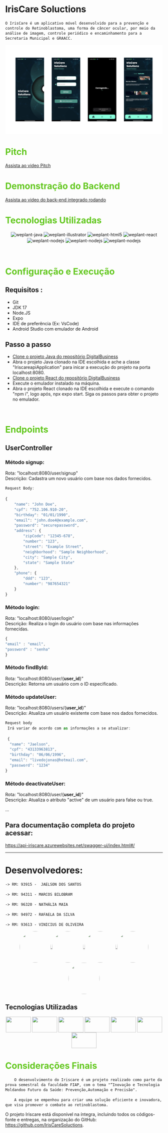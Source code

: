 # IrisCare Soluctions

    O IrisCare é um aplicativo móvel desenvolvido para a prevenção e controle do Retinoblastoma, uma forma de câncer ocular, por meio da análise de imagem, controle periódico e encaminhamento para a Secretaria Municipal e GRAACC.


<img align="center" src="https://github.com/IrisCareSoluctions/HybridMobile/blob/main/assets/evidencia4.png" />

<br/>

# <span style="color: #63C71F;">Pitch</span>

[Assista ao video Pitch]( )

# <span style="color: #63C71F;">Demonstração do Backend</span>

[Assista ao video do back-end integrado rodando](https://www.youtube.com/watch?v=T-gVGc_Rwao)


# <span style="color: #63C71F;">Tecnologias Utilizadas</span>

          
<div align="center">
    <img align="center" alt="weplant-java" height="40" width="12%" src="https://cdn.jsdelivr.net/gh/devicons/devicon/icons/java/java-original-wordmark.svg" />
    <img align="center" alt="weplant-illustrator" height="40" width="12%" src="https://cdn.jsdelivr.net/gh/devicons/devicon/icons/spring/spring-original-wordmark.svg" />
    <img align="center" alt="weplant-html5" height="40" width="12%" src="https://cdn.jsdelivr.net/gh/devicons/devicon/icons/postgresql/postgresql-original.svg" />
    <img align="center" alt="weplant-react" height="40" width="12%" src="https://cdn.jsdelivr.net/gh/devicons/devicon/icons/react/react-original-wordmark.svg" />
    <img align="center" alt="weplant-nodejs" height="40" width="12%" src="https://cdn.jsdelivr.net/gh/devicons/devicon/icons/python/python-original-wordmark.svg" />
    <img align="center" alt="weplant-nodejs" height="40" width="12%" src="https://cdn.jsdelivr.net/gh/devicons/devicon/icons/csharp/csharp-original.svg" />
    <img align="center" alt="weplant-nodejs" height="40" width="12%" src="https://cdn.jsdelivr.net/gh/devicons/devicon/icons/azure/azure-original.svg" />
          
          

</div>

<br/>

<br/>

# <span style="color: #63C71F;">Configuração e Execução </span>

## Requisitos : 

- Git
- JDK 17
- Node.JS
- Expo
- IDE de preferência (Ex: VsCode)
- Android Studio com emulador de Android

## Passo a passo

- [Clone o projeto Java do repositório DigitalBusiness](https://github.com/IrisCareSoluctions/DigitalBusiness)
- Abra o projeto Java clonado na IDE escolhida e ache a classe "IriscareapiApplication" para inicar a execução do projeto na porta localhost:8080.
- [Clone o projeto React do repositório DigitalBusiness](https://github.com/IrisCareSoluctions/HybridMobile)
- Execute o emulador instalado na máquina.
- Abra o projeto React clonado na IDE escolhida e execute o comando "npm i", logo após, npx expo start. Siga os passos para obter o projeto no emulador.


<br/>

# <span style="color: #63C71F;">Endpoints </span>

## UserController

### Método signup:
Rota: "localhost:8080/user/signup" <br>
Descrição: Cadastra um novo usuário com base nos dados fornecidos.

```js
Request Body:

{
    "name": "John Doe",
    "cpf": "752.106.910-20",
    "birthday": "01/01/1990",
    "email": "john.doe4@example.com",
    "password": "securepassword",
    "address": {
        "zipCode": "12345-678",
        "number": "123",
        "street": "Example Street",
        "neighborhood": "Sample Neighborhood",
        "city": "Sample City",
        "state": "Sample State"
    },
    "phone": {
        "ddd": "123",
        "number": "987654321"
    }
}


```

### Método login:
Rota: "localhost:8080/user/login" <br>
Descrição: Realiza o login do usuário com base nas informações fornecidas.

``` js
{
"email" : "email",
"password" : "senha"
}
```

### Método findById:
Rota: "localhost:8080/user/{**user_id**}" <br>
Descrição: Retorna um usuário com o ID especificado.

### Método updateUser:
Rota: "localhost:8080/users/{**user_id**}" <br>
Descrição: Atualiza um usuário existente com base nos dados fornecidos.

```js
Request body
 Irá variar de acordo com as informações a se atualizar: 
 
 {
  "name": "Jaelson",
  "cpf": "43133963813",
  "birthday": "06/06/1996",
  "email": "livedojonas@hotmail.com",
  "password": "1234"
}


```

### Método deactivateUser:
Rota: "localhost:8080/user/{**user_id**}" <br>
Descrição: Atualiza o atributo "active" de um usuário para false ou true.

...

## Para documentação completa do projeto acessar:    
  https://api-iriscare.azurewebsites.net/swagger-ui/index.html#/

---
# Desenvolvedores:

    -> RM: 93915 -  JAELSON DOS SANTOS

    -> RM: 94311 - MARCOS BILOBRAM

    -> RM: 96320 - NATHÁLIA MAIA

    -> RM: 94972 - RAFAELA DA SILVA

    -> RM: 93613 - VINICIUS DE OLIVEIRA



<div align="center"> 
    <a href="https://github.com/JaelsonJonas">
        <img align="center" height="100" width="100" style="border-radius: 50%;" src="https://avatars.githubusercontent.com/u/101295166?v=4" />
    </a>
    <a href="https://github.com/marcosbilobram">
        <img align="center" height="100" width="100" style="border-radius: 50%;" src="https://avatars.githubusercontent.com/u/92834827?v=4" />
    </a>
    <a href="https://github.com/natmaia">
        <img align="center" height="100" width="100" style="border-radius: 50%;" src="https://avatars.githubusercontent.com/u/105464103?s=96&v=4" />
    </a>
    <a href="https://github.com/gsrafaela">
        <img align="center" height="100" width="100" style="border-radius: 50%;" src="https://avatars.githubusercontent.com/u/99452621?v=4" />
    </a>
    <a href="https://github.com/ViniOlr">
        <img align="center" height="100" width="100" style="border-radius: 50%;" src="https://avatars.githubusercontent.com/u/81593244?v=4" />
    </a>
</div>

## Tecnologias Utilizadas 
          
<div align="center" > 
    <img  align="center" height="50" width="80" src="https://cdn.jsdelivr.net/gh/devicons/devicon/icons/oracle/oracle-original.svg" />    
    <img align="center" height="50" width="80" src="https://cdn.jsdelivr.net/gh/devicons/devicon/icons/spring/spring-original-wordmark.svg" />
    <img align="center" height="50" width="80" src="https://cdn.jsdelivr.net/gh/devicons/devicon/icons/nextjs/nextjs-original.svg" />
    <img align="center" height="50" width="80" src="https://cdn.jsdelivr.net/gh/devicons/devicon/icons/react/react-original.svg" />
    <img align="center" height="50" width="80" src="https://cdn.jsdelivr.net/gh/devicons/devicon/icons/javascript/javascript-plain.svg" />
    <img align="center" height="50" width="80" src="https://cdn.jsdelivr.net/gh/devicons/devicon/icons/python/python-original-wordmark.svg" />
    <img align="center" height="50" width="80" src="https://cdn.jsdelivr.net/gh/devicons/devicon/icons/azure/azure-original.svg" />
    

</div>



# <span style="color: #63C71F;">Considerações Finais</span>

        O desenvolvimento do Iriscare é um projeto realizado como parte da prova semestral da faculdade FIAP, com o tema "“Inovação e Tecnologia Moldandoo Futuro da Saúde: Prevenção,Automação e Precisão".

        A equipe se empenhou para criar uma solução eficiente e inovadora, que visa promover o combate ao retinoblastoma.
        

O projeto Iriscare está disponível na íntegra, incluindo todos os códigos-fonte e entregas, na organização do GitHub: 
https://github.com/IrisCareSoluctions.

<br/>



